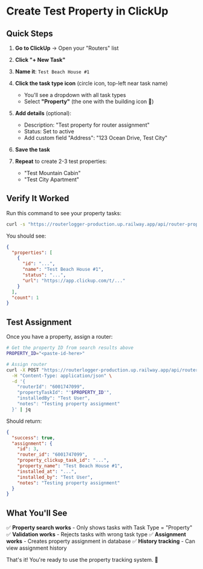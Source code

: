 # Create Test Property in ClickUp

## Quick Steps

1. **Go to ClickUp** → Open your "Routers" list

2. **Click "+ New Task"**

3. **Name it**: `Test Beach House #1`

4. **Click the task type icon** (circle icon, top-left near task name)
   - You'll see a dropdown with all task types
   - Select **"Property"** (the one with the building icon 🏢)

5. **Add details** (optional):
   - Description: "Test property for router assignment"
   - Status: Set to active
   - Add custom field "Address": "123 Ocean Drive, Test City"

6. **Save the task**

7. **Repeat** to create 2-3 test properties:
   - "Test Mountain Cabin"
   - "Test City Apartment"

## Verify It Worked

Run this command to see your property tasks:

```bash
curl -s "https://routerlogger-production.up.railway.app/api/router-properties/search-properties/901517043586" | jq
```

You should see:
```json
{
  "properties": [
    {
      "id": "...",
      "name": "Test Beach House #1",
      "status": "...",
      "url": "https://app.clickup.com/t/..."
    }
  ],
  "count": 1
}
```

## Test Assignment

Once you have a property, assign a router:

```bash
# Get the property ID from search results above
PROPERTY_ID="<paste-id-here>"

# Assign router
curl -X POST "https://routerlogger-production.up.railway.app/api/router-properties/assign" \
  -H "Content-Type: application/json" \
  -d '{
    "routerId": "6001747099",
    "propertyTaskId": "'$PROPERTY_ID'",
    "installedBy": "Test User",
    "notes": "Testing property assignment"
  }' | jq
```

Should return:
```json
{
  "success": true,
  "assignment": {
    "id": 3,
    "router_id": "6001747099",
    "property_clickup_task_id": "...",
    "property_name": "Test Beach House #1",
    "installed_at": "...",
    "installed_by": "Test User",
    "notes": "Testing property assignment"
  }
}
```

## What You'll See

✅ **Property search works** - Only shows tasks with Task Type = "Property"
✅ **Validation works** - Rejects tasks with wrong task type
✅ **Assignment works** - Creates property assignment in database
✅ **History tracking** - Can view assignment history

That's it! You're ready to use the property tracking system. 🎉
